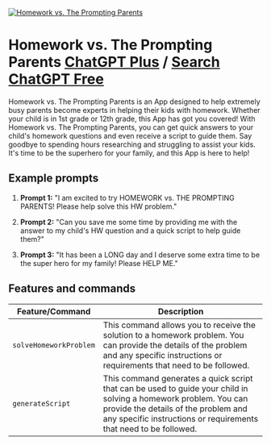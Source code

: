 
[![Homework vs. The Prompting Parents](https://files.oaiusercontent.com/file-ZNM9ogy30dAguNdXGSxYE6Zx?se=2123-10-17T16%3A48%3A38Z&sp=r&sv=2021-08-06&sr=b&rscc=max-age%3D31536000%2C%20immutable&rscd=attachment%3B%20filename%3D1be33318-e09a-4dec-bfa9-0c31cafad968.png&sig=B3IRbfjvPGGGmCiR76EyWgcp0sWsw503GLCnWkVYpzo%3D)](https://chat.openai.com/g/g-DC8N3Rjge-homework-vs-the-prompting-parents)

# Homework vs. The Prompting Parents [ChatGPT Plus](https://chat.openai.com/g/g-DC8N3Rjge-homework-vs-the-prompting-parents) / [Search ChatGPT Free](https://gptcall.net/index.html#/?search=Homework%20vs.%20The%20Prompting%20Parents)

Homework vs. The Prompting Parents is an App designed to help extremely busy parents become experts in helping their kids with homework. Whether your child is in 1st grade or 12th grade, this App has got you covered! With Homework vs. The Prompting Parents, you can get quick answers to your child's homework questions and even receive a script to guide them. Say goodbye to spending hours researching and struggling to assist your kids. It's time to be the superhero for your family, and this App is here to help!

## Example prompts

1. **Prompt 1:** "I am excited to try HOMEWORK vs. THE PROMPTING PARENTS! Please help solve this HW problem."

2. **Prompt 2:** "Can you save me some time by providing me with the answer to my child's HW question and a quick script to help guide them?"

3. **Prompt 3:** "It has been a LONG day and I deserve some extra time to be the super hero for my family! Please HELP ME."


## Features and commands

| Feature/Command | Description |
| --- | --- |
| `solveHomeworkProblem` | This command allows you to receive the solution to a homework problem. You can provide the details of the problem and any specific instructions or requirements that need to be followed. |
| `generateScript` | This command generates a quick script that can be used to guide your child in solving a homework problem. You can provide the details of the problem and any specific instructions or requirements that need to be followed. |


